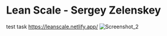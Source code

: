 # Lean Scale - Sergey Zelenskey
test task
https://leanscale.netlify.app/
![Screenshot_2](https://user-images.githubusercontent.com/70944846/122228778-d9ea8480-cec0-11eb-978f-c043bd624406.png)

